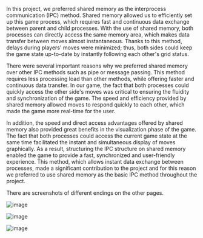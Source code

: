 In this project, we preferred shared memory as the interprocess communication (IPC) method.
Shared memory allowed us to efficiently set up this game process, which requires fast and
continuous data exchange between parent and child processes. With the use of shared memory,
both processes can directly access the same memory area, which makes data transfer between
moves almost instantaneous. Thanks to this method, delays during players' moves were
minimized; thus, both sides could keep the game state up-to-date by instantly following each
other's grid status.

There were several important reasons why we preferred shared memory over other IPC methods
such as pipe or message passing. This method requires less processing load than other methods,
while offering faster and continuous data transfer. In our game, the fact that both processes could
quickly access the other side's moves was critical to ensuring the fluidity and synchronization of
the game. The speed and efficiency provided by shared memory allowed moves to respond
quickly to each other, which made the game more real-time for the user.

In addition, the speed and direct access advantages offered by shared memory also provided
great benefits in the visualization phase of the game. The fact that both processes could access
the current game state at the same time facilitated the instant and simultaneous display of moves
graphically. As a result, structuring the IPC structure on shared memory enabled the game to
provide a fast, synchronized and user-friendly experience. This method, which allows instant data
exchange between processes, made a significant contribution to the project and for this reason we
preferred to use shared memory as the basic IPC method throughout the project.

There are screenshots of different endings on the other pages. 

![image](https://github.com/user-attachments/assets/854b240a-8387-4da1-ad7c-9f3ddee849ac)


![image](https://github.com/user-attachments/assets/50b4cc90-9cc0-4127-b3dd-914f2cd3fa4a)

![image](https://github.com/user-attachments/assets/428fe3ed-4073-4f26-943f-ec95e32a37de)

